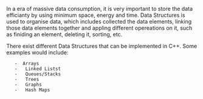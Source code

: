   In a era of massive data consumption, it is very important to store the data efficianty by using minimum space, energy and time. Data Structures is used to organise data, which includes collected the data elements, linking those data elements together and appling different opereations on it, such as finiding an element, deleting it, sorting, etc.
  
  There exist different Data Structures that can be implemented in C++. Some examples would include:
```
   -  Arrays
   -   Linked Listst
   -   Queues/Stacks
   -   Trees
   -   Graphs
   -   Hash Maps
```

